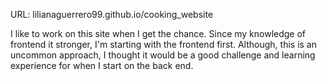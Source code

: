 URL:  lilianaguerrero99.github.io/cooking_website

I like to work on this site when I get the chance. Since my knowledge of frontend it stronger, I'm starting with the frontend first. Although, this is an uncommon approach, I thought it would be a good challenge and learning experience for when I start on the back end.

